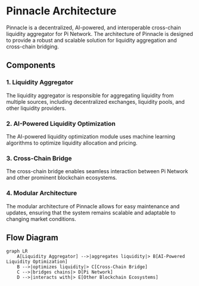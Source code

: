 # Pinnacle Architecture

Pinnacle is a decentralized, AI-powered, and interoperable cross-chain liquidity aggregator for Pi Network. The architecture of Pinnacle is designed to provide a robust and scalable solution for liquidity aggregation and cross-chain bridging.

## Components

### 1. Liquidity Aggregator

The liquidity aggregator is responsible for aggregating liquidity from multiple sources, including decentralized exchanges, liquidity pools, and other liquidity providers.

### 2. AI-Powered Liquidity Optimization

The AI-powered liquidity optimization module uses machine learning algorithms to optimize liquidity allocation and pricing.

### 3. Cross-Chain Bridge

The cross-chain bridge enables seamless interaction between Pi Network and other prominent blockchain ecosystems.

### 4. Modular Architecture

The modular architecture of Pinnacle allows for easy maintenance and updates, ensuring that the system remains scalable and adaptable to changing market conditions.

## Flow Diagram

```mermaid
graph LR
    A[Liquidity Aggregator] -->|aggregates liquidity|> B[AI-Powered Liquidity Optimization]
    B -->|optimizes liquidity|> C[Cross-Chain Bridge]
    C -->|bridges chains|> D[Pi Network]
    D -->|interacts with|> E[Other Blockchain Ecosystems]
